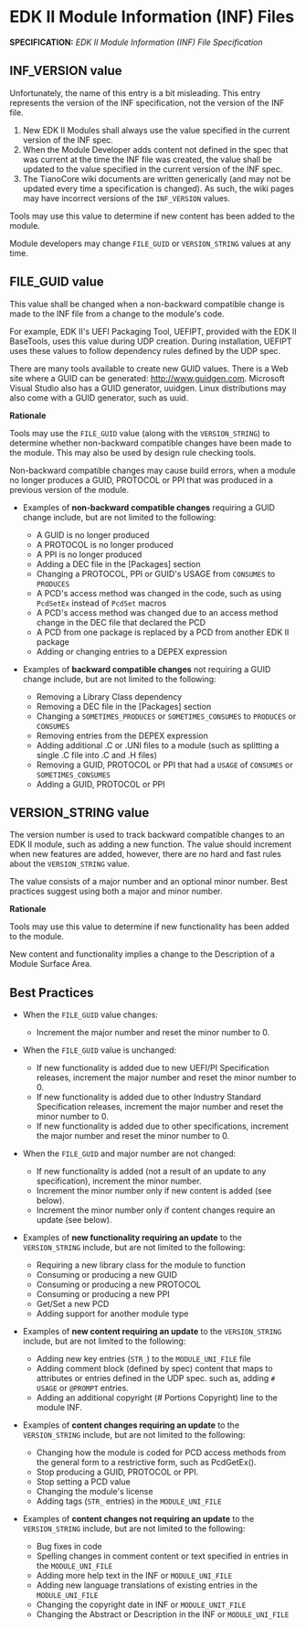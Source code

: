 # EDK II Module Information (INF) Files

**SPECIFICATION:** *EDK II Module Information (INF) File Specification*

## INF_VERSION value
Unfortunately, the name of this entry is a bit misleading. This entry 
represents the version of the INF specification, not the version of the 
INF file.

1. New EDK II Modules shall always use the value specified in the current 
version of the INF spec.
2. When the Module Developer adds content not defined in the spec that was
current at the time the INF file was created, the value shall be updated
to the value specified in the current version of the INF spec.
3. The TianoCore wiki documents are written generically (and may not be
updated every time a specification is changed). As such, the wiki pages
may have incorrect versions of the ```INF_VERSION``` values.

Tools may use this value to determine if new content has been added to the
module.

Module developers may change ```FILE_GUID``` or ```VERSION_STRING``` values
at any time.

## FILE_GUID value

This value shall be changed when a non-backward compatible change is made
to the INF file from a change to the module's code.

For example, EDK II's UEFI Packaging Tool, UEFIPT, provided with the EDK II
BaseTools, uses this value during UDP creation. During installation, UEFIPT
uses these values to follow dependency rules defined by the UDP spec.

There are many tools available to create new GUID values. There is a Web
site where a GUID can be generated:  http://www.guidgen.com.  Microsoft
Visual Studio also has a GUID generator, uuidgen. Linux distributions may
also come with a GUID generator, such as uuid.

**Rationale**

Tools may use the ```FILE_GUID``` value (along with the 
```VERSION_STRING```) to determine whether non-backward compatible changes
have been made to the module. This may also be used by design rule checking
tools.

Non-backward compatible changes may cause build errors, when a module no
longer produces a GUID, PROTOCOL or PPI that was produced in a previous
version of the module.

* Examples of **non-backward compatible changes** requiring a GUID change 
include, but are not limited to the following:
    * A GUID is no longer produced
    * A PROTOCOL is no longer produced
    * A PPI is no longer produced
    * Adding a DEC file in the [Packages] section
    * Changing a PROTOCOL, PPI or GUID's USAGE from ```CONSUMES``` to 
    ```PRODUCES```
    * A PCD's access method was changed in the code, such as using 
    ```PcdSetEx``` instead of ```PcdSet``` macros
    * A PCD's access method was changed due to an access method change
    in the DEC file that declared the PCD
    * A PCD from one package is replaced by a PCD from another EDK II package
    * Adding or changing entries to a DEPEX expression
 

* Examples of **backward compatible changes** not requiring a GUID change include,
but are not limited to the following:
    * Removing a Library Class dependency
    * Removing a DEC file in the [Packages] section
    * Changing a ```SOMETIMES_PRODUCES``` or ```SOMETIMES_CONSUMES``` to 
    ```PRODUCES``` or ```CONSUMES```
    * Removing entries from the DEPEX expression
    * Adding additional .C or .UNI files to a module (such as splitting a
    single .C file into .C and .H files)
    * Removing a GUID, PROTOCOL or PPI that had a ```USAGE``` of 
    ```CONSUMES``` or ```SOMETIMES_CONSUMES```
    * Adding a GUID, PROTOCOL or PPI

 
## VERSION_STRING value

The version number is used to track backward compatible changes to an EDK II
module, such as adding a new function. The value should increment when new 
features are added, however,
there are no hard and fast rules about the ```VERSION_STRING``` value. 

The value consists of a major number and an optional minor number. Best 
practices suggest using both a major and minor number.

**Rationale**

Tools may use this value to determine if new functionality has been added 
to the module.

New content and functionality implies a change to the Description of a Module 
Surface Area.


## Best Practices

* When the ```FILE_GUID``` value changes:
    - Increment the major number and reset the minor number to 0.


* When the ```FILE_GUID``` value is unchanged: 
    - If new functionality is added due to new UEFI/PI Specification 
    releases, increment the 
    major number and reset the minor number to 0.
    - If new functionality is added due to other Industry Standard 
    Specification releases, increment the major number and reset the 
    minor number to 0.
    - If new functionality is added due to other specifications, 
    increment the major number and reset the minor number to 0.


* When the ```FILE_GUID``` and major number are not changed:
    - If new functionality is added (not a result of an update to any
    specification), increment the minor number. 
    - Increment the minor number only if new content is added (see below).
    - Increment the minor number only if content changes require an update
    (see below).


* Examples of **new functionality requiring an update** to the 
```VERSION_STRING``` include, but are not limited to the following:
    - Requiring a new library class for the module to function
    - Consuming or producing a new GUID
    - Consuming or producing a new PROTOCOL
    - Consuming or producing a new PPI
    - Get/Set a new PCD
    - Adding support for another module type


* Examples of **new content requiring an update** to the 
```VERSION_STRING``` include, but are not limited to the following:
    - Adding new key entries (```STR_```) to the ```MODULE_UNI_FILE```
    file
    - Adding comment block (defined by spec) content that maps to 
    attributes or entries defined in the UDP spec. such as, adding
    ```# USAGE``` or ```@PROMPT``` entries.
    - Adding an additional copyright (# Portions Copyright) line to
    the module INF.
    
 

* Examples of **content changes requiring an update** to the 
```VERSION_STRING``` include, but are not limited to the following:
    - Changing how the module is coded for PCD access methods
    from the general form to a restrictive form, such as PcdGetEx().
    - Stop producing a GUID, PROTOCOL or PPI.
    - Stop setting a PCD value
    - Changing the module's license
    - Adding tags (```STR_``` entries) in the ```MODULE_UNI_FILE```


* Examples of **content changes not requiring an update** to the
```VERSION_STRING``` include, but are not limited to the following:
    - Bug fixes in code
    - Spelling changes in comment content or text specified in
    entries in the ```MODULE_UNI_FILE```
    - Adding more help text in the INF or ```MODULE_UNI_FILE```
    - Adding new language translations of existing entries in the
    ```MODULE_UNI_FILE```
    - Changing the copyright date in INF or ```MODULE_UNIT_FILE```
    - Changing the Abstract or Description in the INF or 
    ```MODULE_UNI_FILE```


